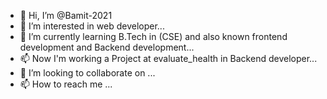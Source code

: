 - 👋 Hi, I’m @Bamit-2021
- 👀 I’m interested in web developer...
- 🌱 I’m currently learning B.Tech in (CSE) and also known frontend development and Backend development...
- 📫 Now I'm working a Project at evaluate_health in Backend developer...
- 💞️ I’m looking to collaborate on ...
- 📫 How to reach me ...

<!---
Bamit-2021/Bamit-2021 is a ✨ special ✨ repository because its `README.md` (this file) appears on your GitHub profile.
You can click the Preview link to take a look at your changes.
--->
